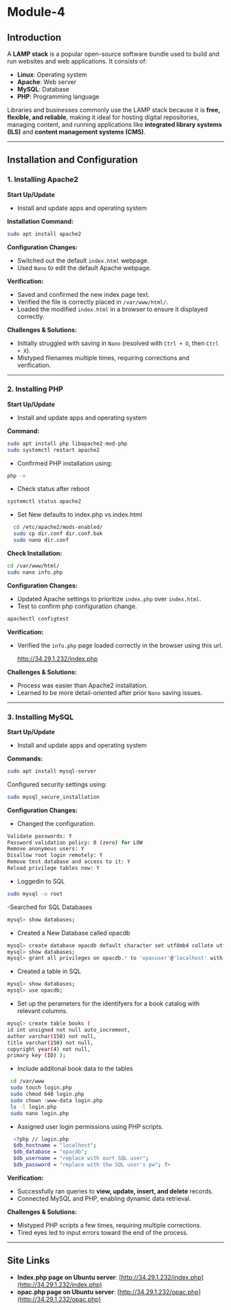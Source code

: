 # Module-4

## Introduction

A **LAMP stack** is a popular open-source software bundle used to build and run websites and web applications. It consists of:

- **Linux**: Operating system  
- **Apache**: Web server  
- **MySQL**: Database  
- **PHP**: Programming language  

Libraries and businesses commonly use the LAMP stack because it is **free, flexible, and reliable**, making it ideal for hosting digital repositories, managing content, and running applications like **integrated library systems (ILS)** and **content management systems (CMS)**.

---

## Installation and Configuration

### 1. Installing Apache2  
**Start Up/Update**

- Install and update apps and operating system

**Installation Command:**  
```sh
sudo apt install apache2
```

**Configuration Changes:**  
- Switched out the default `index.html` webpage.  
- Used `Nano` to edit the default Apache webpage.  

**Verification:**  
- Saved and confirmed the new index page text.  
- Verified the file is correctly placed in `/var/www/html/`.  
- Loaded the modified `index.html` in a browser to ensure it displayed correctly.  

**Challenges & Solutions:**  
- Initially struggled with saving in `Nano` (resolved with `Ctrl + O`, then `Ctrl + X`).  
- Mistyped filenames multiple times, requiring corrections and verification.  

---

### 2. Installing PHP  

**Start Up/Update**

- Install and update apps and operating system

**Command:**  

```sh
sudo apt install php libapache2-mod-php
sudo systemctl restart apache2
```

- Confirmed PHP installation using:  
```sh
php -v
```

- Check status after reboot
```sh
systemctl status apache2
```
- Set New defaults to index.php vs.index.html
```sh
  cd /etc/apache2/mods-enabled/
  sudo cp dir.conf dir.conf.bak
  sudo nano dir.conf
```

**Check Installation:**
```sh
cd /var/www/html/
sudo nano info.php
```

**Configuration Changes:**  
- Updated Apache settings to prioritize `index.php` over `index.html`.  
- Test to confirm php configuration change.  
```sh
apachectl configtest
```
**Verification:** 

- Verified the `info.php` page loaded correctly in the browser using this url.
  
  http://34.29.1.232/index.php

**Challenges & Solutions:**  
- Process was easier than Apache2 installation.  
- Learned to be more detail-oriented after prior `Nano` saving issues.  

---

### 3. Installing MySQL  

**Start Up/Update**

- Install and update apps and operating system

**Commands:**  
```sh
sudo apt install mysql-server
```

Configured security settings using:  
```sh
sudo mysql_secure_installation
```

**Configuration Changes:**  
- Changed the configuration.
```sh
Validate passwords: Y
Password validation policy: 0 (zero) for LOW
Remove anonymous users: Y
Disallow root login remotely: Y
Remove test database and access to it: Y
Reload privilege tables now: Y
```
- Loggedin to SQL
```sh
sudo mysql -u root
```
-Searched for SQL Databases
```sh
mysql> show databases;
```
- Created a New Database called opacdb
```sh
mysql> create database opacdb default character set utf8mb4 collate utf8mb4_unicode_ci;
mysql> show databases;
mysql> grant all privileges on opacdb.* to 'opacuser'@'localhost' with grant option;
```
- Created a table in SQL
```sh
mysql> show databases;
mysql> use opacdb;
```
- Set up the perameters for the identifyers for a book catalog with relevant columns.
```sh
mysql> create table books (
id int unsigned not null auto_increment,
author varchar(150) not null,
title varchar(150) not null,
copyright year(4) not null,
primary key (ID) );
```
- Include additonal book data to the tables
```sh
 cd /var/www
 sudo touch login.php
 sudo chmod 640 login.php
 sudo chown :www-data login.php
 ls -l login.php
 sudo nano login.php
```
- Assigned user login permissions using PHP scripts.  
```sh
  <?php // login.php
  $db_hostname = "localhost";
  $db_database = "opacdb";
  $db_username = "replace with ourt SQL user";
  $db_password = "replace with thw SQL user's pw"; ?>
```
**Verification:**  
- Successfully ran queries to **view, update, insert, and delete** records.  
- Connected MySQL and PHP, enabling dynamic data retrieval.  

**Challenges & Solutions:**  
- Mistyped PHP scripts a few times, requiring multiple corrections.  
- Tired eyes led to input errors toward the end of the process.  

---

## Site Links

- **Index.php page on Ubuntu server**: [http://34.29.1.232/index.php](http://34.29.1.232/index.php)  
- **opac.php page on Ubuntu server**: [http://34.29.1.232/opac.php](http://34.29.1.232/opac.php)  
